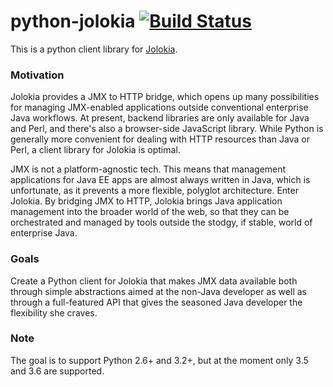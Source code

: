 # python-jolokia [![Build Status](https://travis-ci.org/wbrefvem/python-jolokia.svg?branch=master)](https://travis-ci.org/wbrefvem/python-jolokia)
This is a python client library for [Jolokia](https://jolokia.org/).

### Motivation
Jolokia provides a JMX to HTTP bridge, which opens up many possibilities for managing JMX-enabled applications outside conventional enterprise Java workflows. At present, backend libraries are only available for Java and Perl, and there's also a browser-side JavaScript library. While Python is generally more convenient for dealing with HTTP resources than Java or Perl, a client library for Jolokia is optimal.

JMX is not a platform-agnostic tech. This means that management applications for Java EE apps are almost always written in Java, which is unfortunate, as it prevents a more flexible, polyglot architecture. Enter Jolokia. By bridging JMX to HTTP, Jolokia brings Java application management into the broader world of the web, so that they can be orchestrated and managed by tools outside the stodgy, if stable, world of enterprise Java.

### Goals
Create a Python client for Jolokia that makes JMX data available both through simple abstractions aimed at the non-Java developer as well as through a full-featured API that gives the seasoned Java developer the flexibility she craves.

### Note
The goal is to support Python 2.6+ and 3.2+, but at the moment only 3.5 and 3.6 are supported.